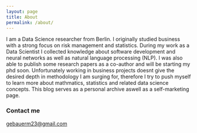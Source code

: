 ```yaml
---
layout: page
title: About
permalink: /about/
---
```


I am a Data Science researcher from Berlin. I originally studied business with 
a strong focus on risk management and statistics. During my work as a Data Scientist 
I collected knowledge about software development and neural networks as well as natural language processing (NLP). 
I was also able to publish some research papers as a co-author and will be starting my phd soon. 
Unfortunately working in business projects doesnt give the desired depth in methodology 
I am surging for, therefore I try to push myself to 
learn more about mathmatics, statistics and related data science concepts.
This blog serves as a personal archive aswell as a self-marketing page.

### Contact me

[gebauerm23@gmail.com](mailto:gebauerm23@gmail.com)